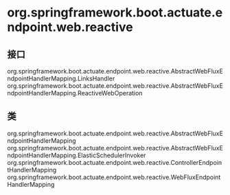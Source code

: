# org.springframework.boot.actuate.endpoint.web.reactive

## 接口

org.springframework.boot.actuate.endpoint.web.reactive.AbstractWebFluxEndpointHandlerMapping.LinksHandler
org.springframework.boot.actuate.endpoint.web.reactive.AbstractWebFluxEndpointHandlerMapping.ReactiveWebOperation

## 类

org.springframework.boot.actuate.endpoint.web.reactive.AbstractWebFluxEndpointHandlerMapping
org.springframework.boot.actuate.endpoint.web.reactive.AbstractWebFluxEndpointHandlerMapping.ElasticSchedulerInvoker
org.springframework.boot.actuate.endpoint.web.reactive.ControllerEndpointHandlerMapping
org.springframework.boot.actuate.endpoint.web.reactive.WebFluxEndpointHandlerMapping




